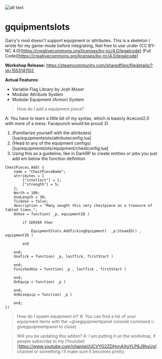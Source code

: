 ![alt text](https://raw.githubusercontent.com/TibbaRrule/gquipmentslots/master/gquipmentslotslogo.png)

# gquipmentslots
Garry's mod doesn't support equipment or attributes. This is a skeleton I wrote for my game-mode before integrating, feel free to use under (CC BY-NC 4.0)[https://creativecommons.org/licenses/by-nc/4.0/legalcode] (Full Code)[https://creativecommons.org/licenses/by-nc/4.0/legalcode]

**Workshop Release:** https://steamcommunity.com/sharedfiles/filedetails/?id=1553141102

**Actual Features:**
- Variable Flag Library by Josh Moser
- Modular Attribute System
- Modular Equipment (Armor) System

>How do I add a equipment piece?

A: You have to learn a little bit of my syntax, which is basicly Acecool2.0 with more of a mess. Facepunch would be proud :D
1. (Familiarize yourself with the attributes)[lua/equipmentslots/attributeconfig.lua]
2. (Head to any of the equipment configs)[lua/equipmentslots/equipment/chestconfig.lua]
3. Using this as a guideline, like in DarkRP to create entities or jobs you just add em below the function definition

```
ChestPieces.Add( {
	name = "ChestPieceName";
	attributes = {
		["intellect"] = 1;
		["strength"] = 5;
	};
	Worth = 100;
	UseLength = 30;
	TickUse = false;
	description = "Many sought this very chestpiece as a treasure of fabled times.";
	OnUse = function( _p, equipmentID )
 
		if SERVER then
			
			EquipmentSlots.AddTickingEquipment(  _p:SteamID() , equipmentID )
	
		end
		
	end;
	UseTick = function( _p, lastTick, firstStart )

	end;
	FinishedUse = function( _p , lastTick , firstStart )

	end;
	OnEquip = function( _p )

	end;
	OnDisequip = function( _p )

	end;
})
```

>How do I spawn equipment in?
A: You can find a list of your equipment items with the +givegquipmentpanel console command (-givegquipmentpanel to close).

>Will you be updating this addon?
A: I am putting it on the workshop, if people subscribe to my (Youtube)[https://www.youtube.com/channel/UCVYG2ZDHynAXgYLP6J9hxUg] channel or something i'll make sure it becomes pretty.
